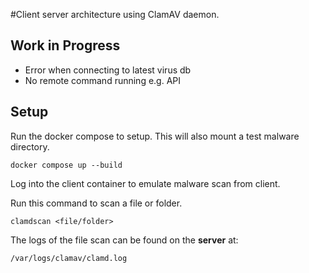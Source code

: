 #Client server architecture using ClamAV daemon.

## Work in Progress

- Error when connecting to latest virus db
- No remote command running e.g. API

## Setup

Run the docker compose to setup. This will also mount a test malware directory.

```
docker compose up --build
```

Log into the client container to emulate malware scan from client.

Run this command to scan a file or folder.

```
clamdscan <file/folder>
```

The logs of the file scan can be found on the **server** at:

```
/var/logs/clamav/clamd.log
```
